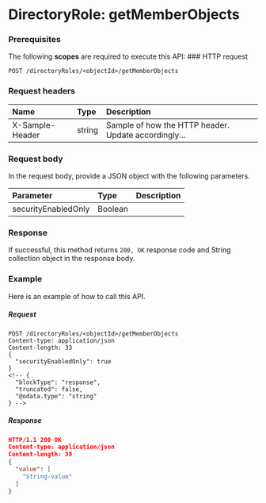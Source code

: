 # DirectoryRole: getMemberObjects


### Prerequisites
The following **scopes** are required to execute this API: ### HTTP request
<!-- { "blockType": "ignored" } -->
```http
POST /directoryRoles/<objectId>/getMemberObjects

```
### Request headers
| Name       | Type | Description|
|:---------------|:--------|:----------|
| X-Sample-Header  | string  | Sample of how the HTTP header. Update accordingly...|

### Request body
In the request body, provide a JSON object with the following parameters.

| Parameter	   | Type	|Description|
|:---------------|:--------|:----------|
|securityEnabledOnly|Boolean||

### Response
If successful, this method returns `200, OK` response code and String collection object in the response body.

### Example
Here is an example of how to call this API.
##### Request
<!-- {
  "blockType": "request",
  "name": "directoryrole_getmemberobjects"
}-->
```http
POST /directoryRoles/<objectId>/getMemberObjects
Content-type: application/json
Content-length: 33
{
  "securityEnabledOnly": true
}
<!-- {
  "blockType": "response",
  "truncated": false,
  "@odata.type": "string"
} -->
```
##### Response
```json
HTTP/1.1 200 OK
Content-type: application/json
Content-length: 39
{
  "value": [
    "String-value"
  ]
}
```

<!-- uuid: 5b2e4b9d-ad43-4188-bf08-0ba6a0024255
2015-10-15 04:04:55 UTC -->
<!-- {
  "type": "#page.annotation",
  "description": "DirectoryRole: getMemberObjects",
  "keywords": "",
  "section": "documentation",
  "tocPath": ""
}-->